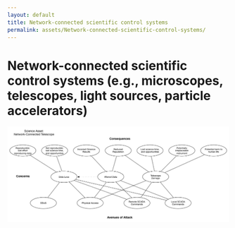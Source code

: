 ```yaml
---
layout: default
title: Network-connected scientific control systems
permalink: assets/Network-connected-scientific-control-systems/
---
```


# Network-connected scientific control systems (e.g., microscopes, telescopes, light sources, particle accelerators)

![Cyber-Physical-Control-System](../../diagrams/Cyber-Physical%20Control%20System.png)